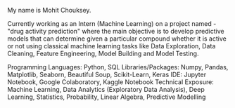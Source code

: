 My name is Mohit Chouksey.

Currently working as an Intern (Machine Learning) on a project named - "drug activity prediction" where the main objective is to develop predictive models that can determine given a particular compound whether it is active or not using classical machine learning tasks like Data Exploration, Data Cleaning, Feature Engineering, Model Building and Model Testing.

Programming Languages:  Python, SQL 
Libraries/Packages:   Numpy, Pandas, Matplotlib, Seaborn, Beautiful Soup, Scikit-Learn, Keras 
IDE:   Jupyter Notebook, Google Colaboratory, Kaggle Notebook 
Technical Exposure:   Machine Learning, Data Analytics (Exploratory Data Analysis), Deep Learning, Statistics, Probability, Linear Algebra, Predictive Modelling  


